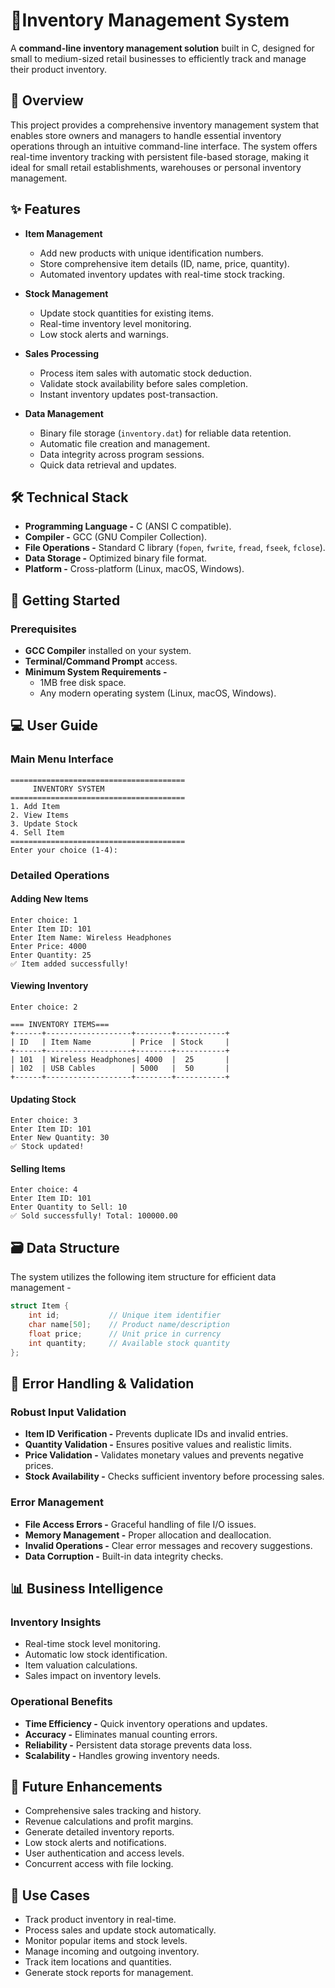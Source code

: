 # 🛒Inventory Management System

A **command-line inventory management solution** built in C, designed for small to medium-sized retail businesses to efficiently track and manage their product inventory.

## 📌 Overview

This project provides a comprehensive inventory management system that enables store owners and managers to handle essential inventory operations through an intuitive command-line interface. The system offers real-time inventory tracking with persistent file-based storage, making it ideal for small retail establishments, warehouses or personal inventory management.

## ✨ Features

- **Item Management**
  - Add new products with unique identification numbers.
  - Store comprehensive item details (ID, name, price, quantity).
  - Automated inventory updates with real-time stock tracking.

- **Stock Management**
  - Update stock quantities for existing items.
  - Real-time inventory level monitoring.
  - Low stock alerts and warnings.

- **Sales Processing**
  - Process item sales with automatic stock deduction.
  - Validate stock availability before sales completion.
  - Instant inventory updates post-transaction.

- **Data Management**
  - Binary file storage (`inventory.dat`) for reliable data retention.
  - Automatic file creation and management.
  - Data integrity across program sessions.
  - Quick data retrieval and updates.

## 🛠️ Technical Stack

- **Programming Language -** C (ANSI C compatible).
- **Compiler -** GCC (GNU Compiler Collection).
- **File Operations -** Standard C library (`fopen`, `fwrite`, `fread`, `fseek`, `fclose`).
- **Data Storage -** Optimized binary file format.
- **Platform -** Cross-platform (Linux, macOS, Windows).

## 🚀 Getting Started

### Prerequisites

- **GCC Compiler** installed on your system.
- **Terminal/Command Prompt** access.
- **Minimum System Requirements -**
  - 1MB free disk space.
  - Any modern operating system (Linux, macOS, Windows).

## 💻 User Guide

### Main Menu Interface
```
=======================================
     INVENTORY SYSTEM
=======================================
1. Add Item
2. View Items
3. Update Stock
4. Sell Item
=======================================
Enter your choice (1-4): 
```

### Detailed Operations

#### **Adding New Items**
```
Enter choice: 1
Enter Item ID: 101
Enter Item Name: Wireless Headphones
Enter Price: 4000
Enter Quantity: 25
✅ Item added successfully!
```

#### **Viewing Inventory**
```
Enter choice: 2

=== INVENTORY ITEMS===
+------+-------------------+--------+-----------+
| ID   | Item Name         | Price  | Stock     |
+------+-------------------+--------+-----------+
| 101  | Wireless Headphones| 4000  |  25       |
| 102  | USB Cables        | 5000   |  50       |   
+------+-------------------+--------+-----------+
```

#### **Updating Stock**
```
Enter choice: 3
Enter Item ID: 101
Enter New Quantity: 30
✅ Stock updated!
```

#### **Selling Items**
```
Enter choice: 4
Enter Item ID: 101
Enter Quantity to Sell: 10
✅ Sold successfully! Total: 100000.00
```

## 🗃️ Data Structure

The system utilizes the following item structure for efficient data management -

```c
struct Item {
    int id;           // Unique item identifier
    char name[50];    // Product name/description
    float price;      // Unit price in currency
    int quantity;     // Available stock quantity
};
```

## 🔧 Error Handling & Validation

### **Robust Input Validation**
- **Item ID Verification -** Prevents duplicate IDs and invalid entries.
- **Quantity Validation -** Ensures positive values and realistic limits.
- **Price Validation -** Validates monetary values and prevents negative prices.
- **Stock Availability -** Checks sufficient inventory before processing sales.

### **Error Management**
- **File Access Errors -** Graceful handling of file I/O issues.
- **Memory Management -** Proper allocation and deallocation.
- **Invalid Operations -** Clear error messages and recovery suggestions.
- **Data Corruption -** Built-in data integrity checks.

## 📊 Business Intelligence

### **Inventory Insights**
- Real-time stock level monitoring.
- Automatic low stock identification.
- Item valuation calculations.
- Sales impact on inventory levels.

### **Operational Benefits**
- **Time Efficiency -** Quick inventory operations and updates.
- **Accuracy -** Eliminates manual counting errors.
- **Reliability -** Persistent data storage prevents data loss.
- **Scalability -** Handles growing inventory needs.

## 🔮 Future Enhancements

  - Comprehensive sales tracking and history.
  - Revenue calculations and profit margins.
  - Generate detailed inventory reports.
  - Low stock alerts and notifications.
  - User authentication and access levels.
  - Concurrent access with file locking.

## 🎯 Use Cases

- Track product inventory in real-time.
- Process sales and update stock automatically.
- Monitor popular items and stock levels.
- Manage incoming and outgoing inventory.
- Track item locations and quantities.
- Generate stock reports for management.

